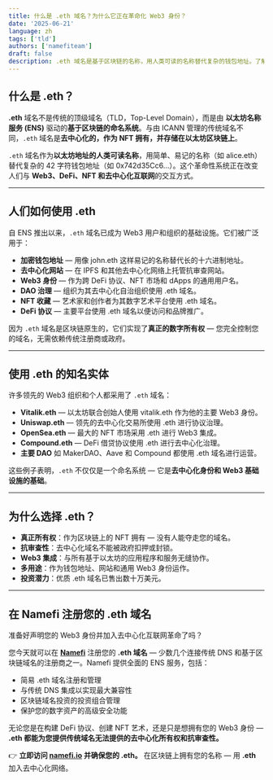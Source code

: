 ```yaml
---
title: 什么是 .eth 域名？为什么它正在革命化 Web3 身份？
date: '2025-06-21'
language: zh
tags: ['tld']
authors: ['namefiteam']
draft: false
description: .eth 域名是基于区块链的名称，用人类可读的名称替代复杂的钱包地址。了解 ENS 如何转换 Web3 身份和数字所有权。
---
```


## **什么是 .eth？**

**.eth** 域名不是传统的顶级域名（TLD，Top-Level Domain），而是由 **以太坊名称服务 (ENS)** 驱动的**基于区块链的命名系统**。与由 ICANN 管理的传统域名不同，`.eth` 域名是**去中心化的，作为 NFT 拥有，并存储在以太坊区块链上**。

`.eth` 域名作为**以太坊地址的人类可读名称**，用简单、易记的名称（如 alice.eth）替代复杂的 42 字符钱包地址（如 0x742d35Cc6...）。这个革命性系统正在改变人们与 **Web3、DeFi、NFT 和去中心化互联网**的交互方式。

---

## **人们如何使用 .eth**

自 ENS 推出以来，`.eth` 域名已成为 Web3 用户和组织的基础设施。它们被广泛用于：

* **加密钱包地址** — 用像 john.eth 这样易记的名称替代长的十六进制地址。
* **去中心化网站** — 在 IPFS 和其他去中心化网络上托管抗审查网站。
* **Web3 身份** — 作为跨 DeFi 协议、NFT 市场和 dApps 的通用用户名。
* **DAO 治理** — 组织为其去中心化自治组织使用 .eth 域名。
* **NFT 收藏** — 艺术家和创作者为其数字艺术平台使用 .eth 域名。
* **DeFi 协议** — 主要平台使用 .eth 域名以便访问和品牌推广。

因为 `.eth` 域名是区块链原生的，它们实现了**真正的数字所有权** — 您完全控制您的域名，无需依赖传统注册商或政府。

---

## **使用 .eth 的知名实体**

许多领先的 Web3 组织和个人都采用了 `.eth` 域名：

* **Vitalik.eth** — 以太坊联合创始人使用 vitalik.eth 作为他的主要 Web3 身份。
* **Uniswap.eth** — 领先的去中心化交易所使用 .eth 进行协议治理。
* **OpenSea.eth** — 最大的 NFT 市场采用 .eth 进行 Web3 集成。
* **Compound.eth** — DeFi 借贷协议使用 .eth 进行去中心化治理。
* **主要 DAO** 如 MakerDAO、Aave 和 Compound 都使用 .eth 域名进行运营。

这些例子表明，`.eth` 不仅仅是一个命名系统 — 它是**去中心化身份和 Web3 基础设施的基础**。

---

## **为什么选择 .eth？**

* **真正所有权**：作为区块链上的 NFT 拥有 — 没有人能夺走您的域名。
* **抗审查性**：去中心化域名不能被政府扣押或封锁。
* **Web3 集成**：与所有基于以太坊的应用程序和服务无缝协作。
* **多用途**：作为钱包地址、网站和通用 Web3 身份运作。
* **投资潜力**：优质 .eth 域名已售出数十万美元。

---

## **在 Namefi 注册您的 .eth 域名**

准备好声明您的 Web3 身份并加入去中心化互联网革命了吗？

您今天就可以在 **[Namefi](https://namefi.io)** 注册您的 **.eth 域名** — 少数几个连接传统 DNS 和基于区块链域名的注册商之一。Namefi 提供全面的 ENS 服务，包括：

* 简易 .eth 域名注册和管理
* 与传统 DNS 集成以实现最大兼容性
* 区块链域名投资的投资组合管理
* 保护您的数字资产的高级安全功能

无论您是在构建 DeFi 协议、创建 NFT 艺术，还是只是想拥有您的 Web3 身份 — **.eth 都能为您提供传统域名无法提供的去中心化所有权和抗审查性。**

👉 **立即访问 [namefi.io](https://namefi.io) 并确保您的 .eth。**
在区块链上拥有您的名称 — 用 **.eth** 加入去中心化网络。